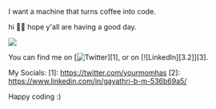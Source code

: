 
I want a machine that turns coffee into code.

hi 🙌🏽 hope y'all are having a good day.


<img align="center" src="https://github-readme-stats.vercel.app/api/top-langs/?username=Gayathri-Chennakrishnam-au16&theme=synthwave&show_icons=true" />


<!-- Actual text -->

You can find me on [![Twitter][1.2]][1], or on [![LinkedIn][3.2]][3].

<!-- Icons -->

[1.2]: http://i.imgur.com/wWzX9uB.png (twitter icon without padding)
[2.2]: https://raw.githubusercontent.com/MartinHeinz/MartinHeinz/master/linkedin-3-16.png (LinkedIn icon without padding)


<!-- Links to your social media accounts -->
My Socials:
[1]: https://twitter.com/yourmomhas
[2]: https://www.linkedin.com/in/gayathri-b-m-536b69a5/

Happy coding :)


